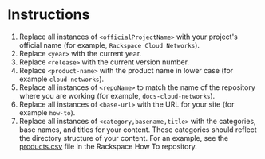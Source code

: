 # Instructions

1. Replace all instances of `<officialProjectName>` with your
   project's official name (for example, `Rackspace Cloud
   Networks`).
1. Replace `<year>` with the current year.
1. Replace `<release>` with the current version number.
1. Replace `<product-name>` with the product name in lower case (for
   example `cloud-networks`).
1. Replace all instances of `<repoName>` to match the name of the
   repository where you are working (for example,
   `docs-cloud-networks`).
1. Replace all instances of `<base-url>` with the URL for your site
   (for example `how-to`).
1. Replace all instances of `<category,basename,title>` with the
   categories, base names, and titles for your content. These
   categories should reflect the directory structure of your content.
   For an example, see the
   [products.csv](https://github.com/rackerlabs/rackspace-how-to/blob/master/products.csv)
   file in the Rackspace How To repository.
